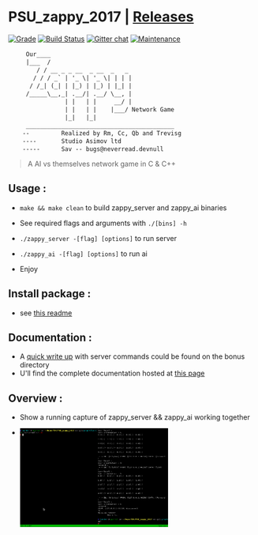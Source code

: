 # **PSU_zappy_2017** \| [Releases](https://github.com/trevisg/PSU_zappy_2017/releases)

[![Grade](https://img.shields.io/badge/Grade-18-green.svg)](https://github.com/trevisg/PSU_zappy_2017/commits/master)
[![Build Status](https://travis-ci.org/trevisg/PSU_zappy_2017.svg?branch=master)](https://travis-ci.org/trevisg/PSU_zappy_2017) [![Gitter chat](https://badges.gitter.im/gitterHQ/gitter.png)](https://gitter.im/PSU_zappy/Lobby)
[![Maintenance](https://img.shields.io/badge/Maintained%3F-not_anymore-red.svg)](https://github.com/trevisg/PSU_zappy_2017/commits/master)

         Our____
         |___  /
            / / __ _ _ __  _ __  _   _
           / / / _` | '_ \| '_ \| | | |
          / /_| (_| | |_) | |_) | |_| |
         /_____\__,_| .__/| .__/ \__, |
                    | |   | |     __/ |
                    | |   | |    |___/ Network Game
                    |_|   |_|
         __________________________________________
        --         Realized by Rm, Cc, Qb and Trevisg
        ----       Studio Asimov ltd
        -----      Sav -- bugs@neverread.devnull

> A AI vs themselves network game in C & C++

## Usage :

-   `make && make clean` to build zappy_server and zappy_ai binaries

-   See required flags and arguments with `./[bins] -h`

-   `./zappy_server -[flag] [options]` to run server

-    `./zappy_ai -[flag] [options]` to run ai

-   Enjoy

## Install package :

-   see [this readme](bonus/pkgs/README.md)

## Documentation :

-   A [quick write up](bonus/ZAPPY_CMDS.md) with server commands could be found on the bonus directory
-   U'll find the complete documentation hosted at [this page](https://trevisg.github.io/PSU_zappy_2017/)

## Overview :

* Show a running capture of zappy_server && zappy_ai working together

* <img src="https://github.com/trevisg/PSU_zappy_2017/raw/master/bonus/dummy_aiZappy0.0.600.gif"
     alt="As of release 0.0.600 "
     style="float: left; margin-right: 10px; margin-bottom: 10px; width: 300px;
     height: 200px"
/>
